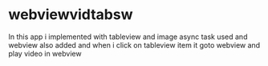 # webviewvidtabsw
In this app i implemented with tableview and image async task used and webview also 
added and when i click on tableview item it goto webview and play video in webview
